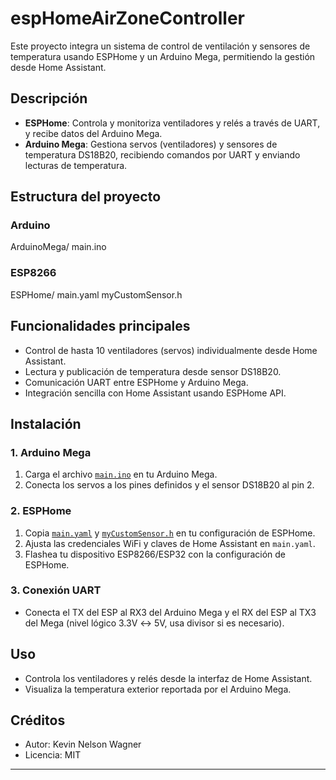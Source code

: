 # espHomeAirZoneController

Este proyecto integra un sistema de control de ventilación y sensores de temperatura usando ESPHome y un Arduino Mega, permitiendo la gestión desde Home Assistant.

## Descripción

- **ESPHome**: Controla y monitoriza ventiladores y relés a través de UART, y recibe datos del Arduino Mega.
- **Arduino Mega**: Gestiona servos (ventiladores) y sensores de temperatura DS18B20, recibiendo comandos por UART y enviando lecturas de temperatura.

## Estructura del proyecto
### Arduino
ArduinoMega/ 
    main.ino 

### ESP8266
ESPHome/ 
    main.yaml 
    myCustomSensor.h

## Funcionalidades principales

- Control de hasta 10 ventiladores (servos) individualmente desde Home Assistant.
- Lectura y publicación de temperatura desde sensor DS18B20.
- Comunicación UART entre ESPHome y Arduino Mega.
- Integración sencilla con Home Assistant usando ESPHome API.

## Instalación

### 1. Arduino Mega

1. Carga el archivo [`main.ino`](ArduinoMega/main.ino) en tu Arduino Mega.
2. Conecta los servos a los pines definidos y el sensor DS18B20 al pin 2.

### 2. ESPHome

1. Copia [`main.yaml`](ESPHome/main.yaml) y [`myCustomSensor.h`](ESPHome/myCustomSensor.h) en tu configuración de ESPHome.
2. Ajusta las credenciales WiFi y claves de Home Assistant en `main.yaml`.
3. Flashea tu dispositivo ESP8266/ESP32 con la configuración de ESPHome.

### 3. Conexión UART

- Conecta el TX del ESP al RX3 del Arduino Mega y el RX del ESP al TX3 del Mega (nivel lógico 3.3V ↔ 5V, usa divisor si es necesario).

## Uso

- Controla los ventiladores y relés desde la interfaz de Home Assistant.
- Visualiza la temperatura exterior reportada por el Arduino Mega.

## Créditos

- Autor: Kevin Nelson Wagner
- Licencia: MIT

---